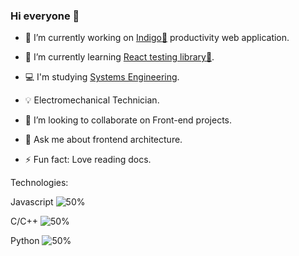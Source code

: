 ### Hi everyone 👋

- 🔭 I’m currently working on [Indigo:cherries:](https://indigo-taskmanager.herokuapp.com/) productivity web application.

   
- :octopus: I’m currently learning [React testing library:test_tube:](https://testing-library.com/docs/react-testing-library/intro).
- :computer: I'm studying [Systems Engineering](https://en.wikipedia.org/wiki/Systems_engineering).
- 💡 Electromechanical Technician.
- 👯 I’m looking to collaborate on Front-end projects.
- 💬 Ask me about frontend architecture.
- ⚡ Fun fact: Love reading docs.

Technologies:

Javascript  ![50%](https://progress-bar.dev/90)

C/C++       ![50%](https://progress-bar.dev/60)

Python      ![50%](https://progress-bar.dev/40)

